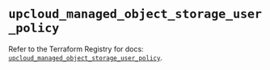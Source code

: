 # `upcloud_managed_object_storage_user_policy`

Refer to the Terraform Registry for docs: [`upcloud_managed_object_storage_user_policy`](https://registry.terraform.io/providers/upcloudltd/upcloud/5.2.0/docs/resources/managed_object_storage_user_policy).
